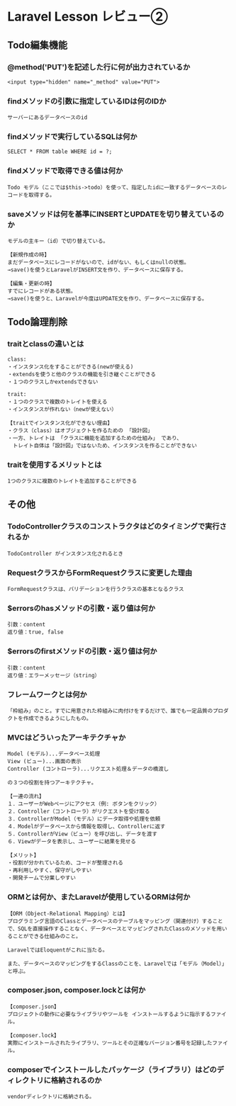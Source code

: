 # Laravel Lesson レビュー②

## Todo編集機能

### @method('PUT')を記述した行に何が出力されているか

    <input type="hidden" name="_method" value="PUT">

### findメソッドの引数に指定しているIDは何のIDか

    サーバーにあるデータベースのid

### findメソッドで実行しているSQLは何か

    SELECT * FROM table WHERE id = ?;

### findメソッドで取得できる値は何か

    Todo モデル（ここでは$this->todo）を使って、指定したidに一致するデータベースのレコードを取得する。

### saveメソッドは何を基準にINSERTとUPDATEを切り替えているのか

    モデルの主キー（id）で切り替えている。

    【新規作成の時】
    まだデータベースにレコードがないので、idがない、もしくはnullの状態。
    →save()を使うとLaravelがINSERT文を作り、データベースに保存する。

    【編集・更新の時】
    すでにレコードがある状態。
    →save()を使うと、Laravelが今度はUPDATE文を作り、データベースに保存する。

## Todo論理削除

### traitとclassの違いとは

    class:
    ・インスタンス化をすることができる(newが使える)
    ・extendsを使うと他のクラスの機能を引き継ぐことができる
    ・１つのクラスしかextendsできない

    trait:
    ・１つのクラスで複数のトレイトを使える
    ・インスタンスが作れない（newが使えない）

    【traitでインスタンス化ができない理由】
    ・クラス（class）はオブジェクトを作るための 「設計図」 
    ・一方、トレイトは 「クラスに機能を追加するための仕組み」 であり、
    　トレイト自体は「設計図」ではないため、インスタンスを作ることができない

### traitを使用するメリットとは

    1つのクラスに複数のトレイトを追加することができる

## その他

### TodoControllerクラスのコンストラクタはどのタイミングで実行されるか

    TodoController がインスタンス化されるとき

### RequestクラスからFormRequestクラスに変更した理由

    FormRequestクラスは、バリデーションを行うクラスの基本となるクラス

### $errorsのhasメソッドの引数・返り値は何か

    引数：content
    返り値：true, false

### $errorsのfirstメソッドの引数・返り値は何か

    引数：content
    返り値：エラーメッセージ（string）

### フレームワークとは何か

    「枠組み」のこと。すでに用意された枠組みに肉付けをするだけで、誰でも一定品質のプロダクトを作成できるようにしたもの。

### MVCはどういったアーキテクチャか

    Model (モデル)...データベース処理
    View (ビュー)...画面の表示
    Controller (コントローラ)...リクエスト処理＆データの橋渡し
    
    の３つの役割を持つアーキテクチャ。

    【一連の流れ】
    １．ユーザーがWebページにアクセス（例: ボタンをクリック）
    ２．Controller（コントローラ）がリクエストを受け取る
    ３．ControllerがModel（モデル）にデータ取得や処理を依頼
    ４．Modelがデータベースから情報を取得し、Controllerに返す
    ５．ControllerがView（ビュー）を呼び出し、データを渡す
    ６．Viewがデータを表示し、ユーザーに結果を見せる

    【メリット】
    ・役割が分かれているため、コードが整理される
    ・再利用しやすく、保守がしやすい
    ・開発チームで分業しやすい

### ORMとは何か、またLaravelが使用しているORMは何か

    【ORM（Object-Relational Mapping）とは】
    プログラミング言語のClassとデータベースのテーブルをマッピング（関連付け）することで、SQLを直接操作することなく、データベースとマッピングされたClassのメソッドを用いることができる仕組みのこと。

    LaravelではEloquentがこれに当たる。

    また、データベースのマッピングをするClassのことを、Laravelでは「モデル（Model）」と呼ぶ。

### composer.json, composer.lockとは何か

    【composer.json】
    プロジェクトの動作に必要なライブラリやツールを インストールするように指示するファイル。

    【composer.lock】
    実際にインストールされたライブラリ、ツールとその正確なバージョン番号を記録したファイル。

### composerでインストールしたパッケージ（ライブラリ）はどのディレクトリに格納されるのか

    vendorディレクトリに格納される。